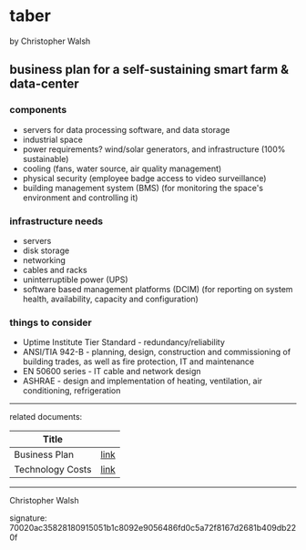 # taber

by Christopher Walsh

## business plan for a self-sustaining smart farm & data-center

### components

* servers for data processing software, and data storage
* industrial space
* power requirements? wind/solar generators, and infrastructure (100% sustainable)
* cooling (fans, water source, air quality management)
* physical security (employee badge access to video surveillance)
* building management system (BMS) (for monitoring the space's environment and controlling it)

### infrastructure needs

* servers
* disk storage
* networking
* cables and racks
* uninterruptible power (UPS)
* software based management platforms (DCIM) (for reporting on system health, availability, capacity and configuration)

### things to consider

* Uptime Institute Tier Standard - redundancy/reliability
* ANSI/TIA 942-B - planning, design, construction and commissioning of building trades, as well as fire protection, IT and maintenance
* EN 50600 series - IT cable and network design
* ASHRAE - design and implementation of heating, ventilation, air conditioning, refrigeration

---

related documents:

| Title            |                          |
| ---------------- | ------------------------ |
| Business Plan    | [link](business_plan.md) |
| Technology Costs | [link](tech_costs.md)    |

---

Christopher Walsh 

signature: 70020ac35828180915051b1c8092e9056486fd0c5a72f8167d2681b409db220f
